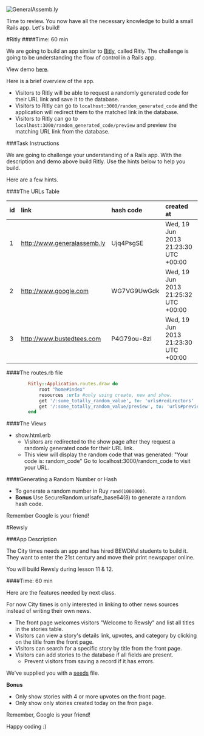 ![GeneralAssemb.ly](http://studio.generalassemb.ly/GA_Slide_Assets/Exercise_icon_md.png)

Time to review. You now have all the necessary knowledge to build a small Rails app. Let's build!

#Ritly
####Time: 60 min

We are going to build an app similar to [Bitly](https://bitly.com), called Ritly. The challenge is going to be understanding the flow of control in a Rails app.
 
View demo [here](http://localhost:3000).


Here is a brief overview of the app. 

* 	Visitors to Ritly will be able to request a randomly generated code for their URL link and save it to the database.
*	Visitors to Ritly can go to ```localhost:3000/random_generated_code``` and the application will redirect them to the  matched link in the database. 
*	Visitors to Ritly can go to ```localhost:3000/random_generated_code/preview``` and preview the matching URL link from the database. 


###Task Instructions

We are going to challenge your understanding of a Rails app. With the description and demo above build Ritly.
Use the hints below to help you build.

Here are a few hints. 

####The URLs Table

|id|link |hash code|created at|updated at|
|:---|:----|:--------|:---------|:---------|
|1|http://www.generalassemb.ly|Ujq4PsgSE|Wed, 19 Jun 2013 21:23:30 UTC +00:00|Wed, 19 Jun 2013 21:23:30 UTC +00:00|
|2|http://www.google.com|WG7VG9UwGdk|Wed, 19 Jun 2013 21:25:32 UTC +00:00|Wed, 19 Jun 2013 21:25:32 UTC +00:00|
|3|http://www.bustedtees.com|P4G79ou-8zI|Wed, 19 Jun 2013 21:23:30 UTC +00:00|Wed, 19 Jun 2013 21:23:30 UTC +00:00|


####The routes.rb file

```ruby
		Ritly::Application.routes.draw do
  			root "home#index" 
  			resources :urls #only using create, new and show.
  			get '/:some_totally_random_value', to: 'urls#redirectors'
  			get '/:some_totally_random_value/preview', to: 'urls#preview'
		end
```

####The Views

*	show.html.erb 
	*	Visitors are redirected to the show page after they request a randomly generated code for their URL link.
	*	This view will display the random code that was generated: "Your code is: random_code" Go to localhost:3000/random_code to visit your URL.
	

####Generating a Random Number or Hash

*	To generate a random number in Ruy ```rand(1000000)```.
*	__Bonus__ Use SecureRandom.urlsafe_base64(8) to generate a random hash code.

Remember Google is your friend!



#Rewsly

###App Description

The City times needs an app and has hired BEWDiful students to build it. They want to enter the 21st century and move their print newspaper online. 

You will build Rewsly during lesson 11 & 12.

####Time: 60 min

Here are the features needed by next class.

For now City times is only interested in linking to other news sources instead of writing their own news. 

*	The front page welcomes visitors "Welcome to Rewsly" and list all titles in the stories table. 
*	Visitors can view a story's details link, upvotes, and  category by clicking on the title from the front page.
*	Visitors can search for a specific story by title from the front page.
*	Visitors can add stories to the database if all fields are present. 
	*	Prevent visitors from saving a record if it has errors.


We've supplied you with a [seeds](seeds.rb) file.

__Bonus__

*	Only show stories with 4 or more upvotes on the front page.
*	Only show only stories created today on the fron page.

Remember, Google is your friend!

Happy coding :)





